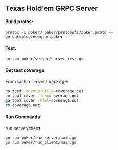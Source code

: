 ## Texas Hold'em GRPC Server


#### Build protos:
```protoc -I poker/ poker/protobufs/poker.proto --go_out=plugins=grpc:poker```

#### Test:

```go run poker/server/server_test.go```

####  Get test coverage:

From within `server/` package:
```bash
go test -coverprofile=coverage.out 
go tool cover -func=coverage.out
go tool cover -html=coverage.out
rm coverage.out
```

#### Run Commands

run server/client
```bash
go run poker/run_server/main.go
go run poker/run_client/main.go
```